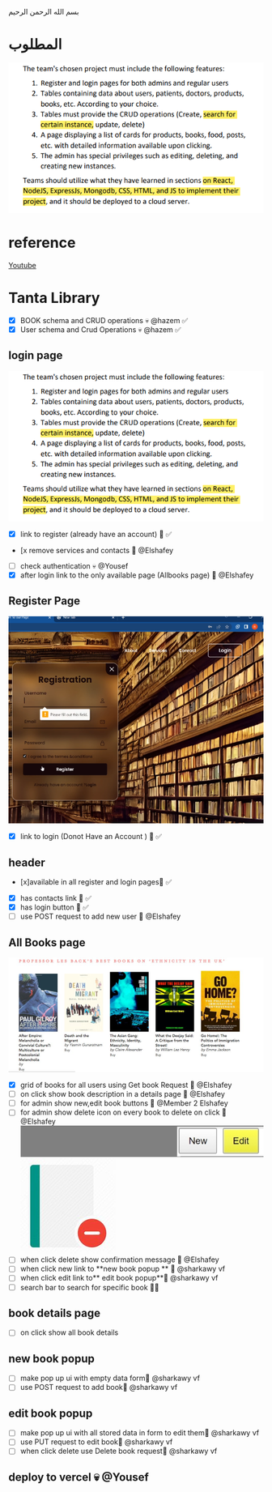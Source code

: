 بسم الله الرحمن الرحيم


# المطلوب 
![Alt text](/Frontend/public/Pasted%20image%2020230518101208.png)
# reference 
[Youtube](https://www.youtube.com/watch?v=5Y5QKfxTErU)
# Tanta Library
- [x]  BOOK schema and  CRUD operations 💀 @hazem ✅
- [x] User schema and Crud Operations 💀 @hazem ✅

## login  page
![Alt text](/Frontend/public/Pasted%20image%2020230518101208.png)
- [x] link to register (already have an account) 🥸 ✅
- [x remove services and contacts 🥸  @Elshafey
- [ ] check authentication 💀 @Yousef
- [x] after login link to  the only available page (Allbooks page) 🥸 @Elshafey
## Register Page
![Alt text](/Frontend/public/Pasted%20image%2020230518091332.png)
- [x] link to login (Donot Have an Account ) 🥸 ✅
## header 
- [x]available in all register and login pages🥸 ✅
- [x]   has contacts link 🥸 ✅
- [x] has login button  🥸 ✅
- [ ] use POST request to add new user  🥸 @Elshafey
## All Books page
![Alt text](/Frontend/public/Pasted%20image%2020230518093550.png)
- [x] grid of books for all users using Get book Request 🥸  @Elshafey
- [ ] on click show book description in a details page  🥸 @Elshafey
- [ ] for  admin show new,edit book buttons  🥸 @Member 2 Elshafey
- [ ] for admin show delete icon on every book to delete on click 🥸 @Elshafey
![Alt text](/Frontend/public/Pasted%20image%2020230518100338.png)
![Alt text](/Frontend/public/Pasted%20image%2020230518100427.png)
- [ ] when click delete show confirmation message 🥸 @Elshafey
- [ ] when click new link to **new  book popup ** 🥸 @sharkawy vf 
- [ ] when click edit link to** edit book popup**🥸 @sharkawy vf
- [ ] search bar to search for specific book  🥸💀
## book details page
- [ ] on click show all book details
## new  book popup  
- [ ] make pop up ui with empty data  form🥸 @sharkawy vf
- [ ] use POST request to add book🥸 @sharkawy vf
## edit book popup 
- [ ] make pop up ui with all stored data in form to edit them🥸 @sharkawy vf
- [ ] use PUT request to edit book🥸 @sharkawy vf 
- [ ] when click delete use Delete book request🥸 @sharkawy vf 

## deploy to vercel  💀 @Yousef




